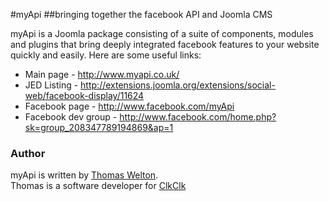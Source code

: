 #myApi
##bringing together the facebook API and Joomla CMS

myApi is a Joomla package consisting of a suite of components, modules and plugins that bring deeply integrated facebook features to your website quickly and easily.
Here are some useful links:

- Main page 	- http://www.myapi.co.uk/
- JED Listing 	- http://extensions.joomla.org/extensions/social-web/facebook-display/11624
- Facebook page - http://www.facebook.com/myApi
- Facebook dev group - http://www.facebook.com/home.php?sk=group_208347789194869&ap=1

### Author
myApi is written by [Thomas Welton][thomas].<br>
Thomas is a software developer for [ClkClk][clkclk.com]

[clkclk.com]: http://www.clkclk.com/ "Daily deals in your area."
[thomas]: https://github.com/thomaswelton
